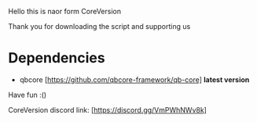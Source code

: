 Hello this is naor form CoreVersion

Thank you for downloading the script and supporting us 

# Dependencies
* qbcore [https://github.com/qbcore-framework/qb-core] **latest version**

Have fun :()

CoreVersion discord link: [https://discord.gg/VmPWhNWv8k]